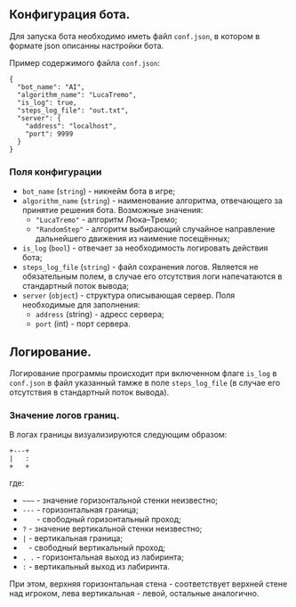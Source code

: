 ## Конфигурация бота.

Для запуска бота необходимо иметь файл `conf.json`, в котором в формате json описанны настройки бота.

Пример содержимого файла `conf.json`:

    {
      "bot_name": "AI",
      "algorithm_name": "LucaTremo",
      "is_log": true,
      "steps_log_file": "out.txt",
      "server": {
        "address": "localhost",
        "port": 9999
      }
    }
  
### Поля конфигурации

 - `bot_name` (`string`) - никнейм бота в игре;
 - `algorithm_name` (`string`) - наименование алгоритма, отвечающего за принятие решения бота. Возможные значения:
     - `"LucaTremo"` - алгоритм Люка–Тремо;
     - `"RandomStep"` - алгоритм выбирающий случайное направление дальнейшего движения из наимение посещённых;
 - `is_log` (`bool`) - отвечает за необходимость логировать действия бота;
 - `steps_log_file` (`string`) - файл сохранения логов. Является не обязательным полем, в случае его отсутствия логи напечатаются в стандартный поток вывода;
 - `server` (`object`) - структура описывающая сервер. Поля необходимые для заполнения:
    - `address` (string) - адресс сервера;
    - `port` (int) - порт сервера.


## Логирование.
Логирование программы происходит при включенном флаге `is_log` в `conf.json` в файл указанный тамже в поле `steps_log_file` (в случае его отсутствия в стандартный поток вывода).

### Значение логов границ.
В логах границы визуализируются следующим образом:

    +---+
    |   :
    +   +

где:
- `~~~` - значение горизонтальной стенки неизвестно;
- `---` - горизонтальная граница;
- `   ` - свободный горизонтальный проход;
- `?` - значение вертикальной стенки неизвестно;
- `|` - вертикальная граница;
- ` ` - свободный вертикальный проход;
- `. .` - горизонтальная выход из лабиринта;
- `:` - вертикальный выход из лабиринта.

При этом, верхняя горизонтальная стена - соответствует верхней стене над игроком, лева вертикальная - левой, остальные аналогично.
